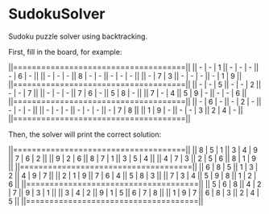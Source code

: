 # SudokuSolver
Sudoku puzzle solver using backtracking.

First, fill in the board, for example:

||=====================================||
|| - | - | 1 || - | - | - || - | 6 | - ||
|| - | - | - || 8 | - | - || - | - | - ||
|| - | 7 | 3 || - | - | - || - | 1 | 9 ||
||=====================================||
|| - | - | 5 || - | - | 2 || - | - | 7 ||
|| - | - | - || 7 | 6 | - || 5 | 8 | - ||
|| 7 | - | 4 || 5 | 9 | - || - | - | 6 ||
||=====================================||
|| - | 6 | - || - | 2 | - || - | - | - ||
|| - | - | - || - | - | - || - | 7 | 8 ||
|| 1 | 9 | - || - | - | 3 || 2 | 4 | - ||
||=====================================||

Then, the solver will print the correct solution:

||=====================================||
|| 8 | 5 | 1 || 3 | 4 | 9 || 7 | 6 | 2 ||
|| 9 | 2 | 6 || 8 | 7 | 1 || 3 | 5 | 4 ||
|| 4 | 7 | 3 || 2 | 5 | 6 || 8 | 1 | 9 ||
||=====================================||
|| 6 | 8 | 5 || 1 | 3 | 2 || 4 | 9 | 7 ||
|| 2 | 1 | 9 || 7 | 6 | 4 || 5 | 8 | 3 ||
|| 7 | 3 | 4 || 5 | 9 | 8 || 1 | 2 | 6 ||
||=====================================||
|| 5 | 6 | 8 || 4 | 2 | 7 || 9 | 3 | 1 ||
|| 3 | 4 | 2 || 9 | 1 | 5 || 6 | 7 | 8 ||
|| 1 | 9 | 7 || 6 | 8 | 3 || 2 | 4 | 5 ||
||=====================================||
